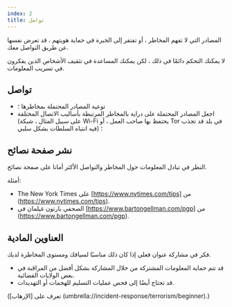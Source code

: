 ```yaml
---
index: 2
title: تواصَل
---
```

المصادر التي لا تفهم المخاطر ، أو تفتقر إلى الخبرة في حماية هويتهم ، قد تعرض نفسها عن طريق التواصل معك.

لا يمكنك التحكم دائمًا في ذلك ، لكن يمكنك المساعدة في تثقيف الأشخاص الذين يفكرون في تسريب المعلومات.

## تواصل

* توعية المصادر المحتملة بمخاطرها ؛
* اجعل المصادر المحتملة على دراية بالمخاطر المرتبطة بأساليب الاتصال المختلفة (على سبيل المثال ، شبكة Wi-Fi يحتفظ بها صاحب العمل ، أو Tor في بلد قد تجذب فيه انتباه السلطات بشكل سلبي) ؛

## نشر صفحة نصائح

النظر في تبادل المعلومات حول المخاطر والتواصل الأكثر أمانا على صفحة نصائح.

أمثلة:

* The New York Times على [https://www.nytimes.com/tips] من (https://www.nytimes.com/tips).
* الصحفي بارتون غيلمان في  [https://www.bartongellman.com/pgp] من (https://www.bartongellman.com/pgp).

## العناوين المادية

فكر في مشاركة عنوان فعلي إذا كان ذلك مناسبًا لسياقك ومستوى المخاطرة لديك.

* قد تتم حماية المعلومات المشتركة من خلال المشاركة بشكل أفضل من المراقبة في بعض الولايات القضائية.
* قد تحتاج أيضًا إلى فحص عمليات التسليم للهجمات أو التهديدات.

(تعرف على [الإرهاب] (umbrella://incident-response/terrorism/beginner).)
